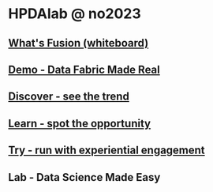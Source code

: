 # HPDAlab @ no2023


## [What's Fusion (whiteboard)](f00-fusion.md)

## [Demo - Data Fabric Made Real](demo/udf-cancer-imaging.md)


## [Discover - see the trend](f01-discover.md)


## [Learn - spot the opportunity](f02-learn.md)


## [Try - run with experiential engagement](f03-try.md)


## Lab - Data Science Made Easy
